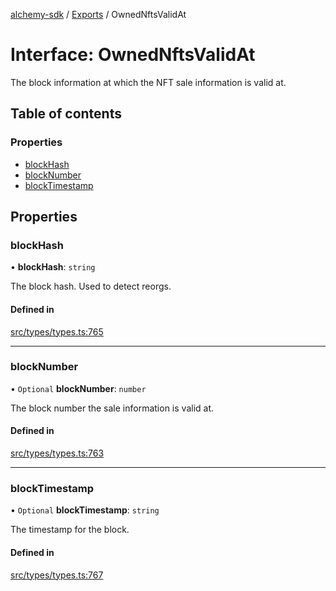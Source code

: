 [alchemy-sdk](../README.md) / [Exports](../modules.md) / OwnedNftsValidAt

# Interface: OwnedNftsValidAt

The block information at which the NFT sale information is valid at.

## Table of contents

### Properties

- [blockHash](OwnedNftsValidAt.md#blockhash)
- [blockNumber](OwnedNftsValidAt.md#blocknumber)
- [blockTimestamp](OwnedNftsValidAt.md#blocktimestamp)

## Properties

### blockHash

• **blockHash**: `string`

The block hash. Used to detect reorgs.

#### Defined in

[src/types/types.ts:765](https://github.com/alchemyplatform/alchemy-sdk-js/blob/c9dbbf0/src/types/types.ts#L765)

___

### blockNumber

• `Optional` **blockNumber**: `number`

The block number the sale information is valid at.

#### Defined in

[src/types/types.ts:763](https://github.com/alchemyplatform/alchemy-sdk-js/blob/c9dbbf0/src/types/types.ts#L763)

___

### blockTimestamp

• `Optional` **blockTimestamp**: `string`

The timestamp for the block.

#### Defined in

[src/types/types.ts:767](https://github.com/alchemyplatform/alchemy-sdk-js/blob/c9dbbf0/src/types/types.ts#L767)
